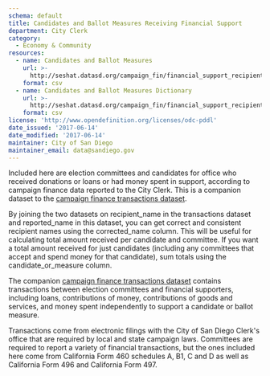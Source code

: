 ```yaml
---
schema: default
title: Candidates and Ballot Measures Receiving Financial Support
department: City Clerk
category:
  - Economy & Community
resources:
  - name: Candidates and Ballot Measures
    url: >-
      http://seshat.datasd.org/campaign_fin/financial_support_recipients_datasd.csv
    format: csv
  - name: Candidates and Ballot Measures Dictionary
    url: >-
      http://seshat.datasd.org/campaign_fin/financial_support_recipients_dictionary_datasd.csv
    format: csv
license: 'http://www.opendefinition.org/licenses/odc-pddl'
date_issued: '2017-06-14'
date_modified: '2017-06-14'
maintainer: City of San Diego
maintainer_email: data@sandiego.gov
---
```

Included here are election committees and candidates for office who received donations or loans or had money spent in support, according to campaign finance data reported to the City Clerk. This is a companion dataset to the [campaign finance transactions dataset](https://data.sandiego.gov/datasets/financial-support-candidates-and-ballot-measures-election/).
<!--more-->

By joining the two datasets on recipient_name in the transactions dataset and reported_name in this dataset, you can get correct and consistent recipient names using the corrected_name column. This will be useful for calculating total amount received per candidate and committee. If you want a total amount received for just candidates (including any committees that accept and spend money for that candidate), sum totals using the candidate_or_measure column.

The companion [campaign finance transactions dataset](https://data.sandiego.gov/datasets/financial-support-candidates-and-ballot-measures-election/) contains transactions between election committees and financial supporters, including loans, contributions of money, contributions of goods and services, and money spent independently to support a candidate or ballot measure.

Transactions come from electronic filings with the City of San Diego Clerk's office that are required by local and state campaign laws. Committees are required to report a variety of financial transactions, but the ones included here come from California Form 460 schedules A, B1, C and D as well as California Form 496 and California Form 497.
